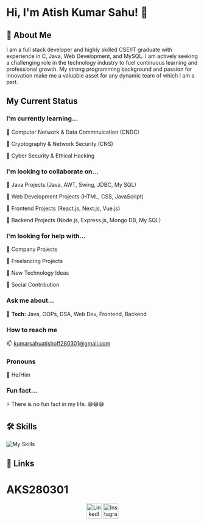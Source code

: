 
# Hi, I'm Atish Kumar Sahu! 👋


## 🚀 About Me
I am a full stack developer and highly skilled CSE/IT graduate with experience in C, Java, Web Development, and MySQL. I am actively seeking a challenging role in the technology industry to fuel continuous learning and professional growth. My strong programming background and passion for innovation make me a valuable asset for any dynamic team of which I am a part.


## My Current Status

### I'm currently learning... 

🧠  Computer Network & Data Commnuication (CNDC)

🧠  Cryptography & Network Security (CNS)

🧠  Cyber Security & Ethical Hacking

### I'm looking to collaborate on...

🤝  Java Projects (Java, AWT, Swing, JDBC, My SQL)

🤝  Web Development Projects (HTML, CSS, JavaScript)

🤝  Frontend Projects (React.js, Next.js, Vue.js)

🤝  Backend Projects (Node.js, Express.js, Mongo DB, My SQL)

### I'm looking for help with...

🤔  Company Projects

🤔  Freelancing Projects

🤔  New Technology Ideas

🤔  Social Contribution

### Ask me about...

💬 **Tech:** Java, OOPs, DSA, Web Dev, Frontend, Backend

### How to reach me 
📫  kumarsahuatishoff280301@gmail.com

### Pronouns 

🙂  He/Him

### Fun fact...

⚡️ There is no fun fact in my life. 😅😅😅


## 🛠 Skills

![My Skills](https://skillicons.dev/icons?i=java,html,css,js,react,next,vue,nodejs,mongo,mysql,firebase)

## 🔗 Links
# AKS280301
<p align="center">
  <a>
    <i class="fa-brands fa-linkedin" style="color: #00076b;"></i>
    <img src="https://skillicons.dev/icons?i=linkedin" alt="LinkedIn" width="40" height="40">
  </a>
  <a>
    <i class="fa-brands fa-instagram" style="color: #d1008f;"></i>
    <img src="https://skillicons.dev/icons?i=instagram" alt="Instagram" width="40" height="40">
  </a>
</p>
